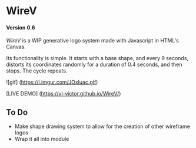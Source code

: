# WireV
#### Version 0.6

_WireV_ is a WIP generative logo system made with Javascript in HTML's Canvas.

Its functionality is simple. It starts with a base shape, and every 9 seconds, distorts its coordinates randomly for a duration of 0.4 seconds, and then stops. The cycle repeats.

![gif] (https://i.imgur.com/JOxluac.gif)

[LIVE DEMO] (https://vi-victor.github.io/WireV/)

## To Do

* Make shape drawing system to allow for the creation of other wireframe logos
* Wrap it all into module
